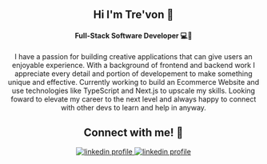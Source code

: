 ## <div align="center">Hi I'm Tre'von 👋 </div>

#### <div align="center">Full-Stack Software Developer 💻📱 </div>

<p align="center">I have a passion for building creative applications that can give users an enjoyable experience. With a background of frontend and backend work I appreciate every detail and portion of developement to make something unique and effective. Currently working to build an Ecommerce Website and use technologies like TypeScript and Next.js to upscale my skills. Looking foward to elevate my career to the next level and always happy to connect with other devs to learn and help in anyway. </p>


## <div align="center">Connect with me! 🛜</div>

<div align="center">
<a href="https://www.linkedin.com/in/tre-mitch/" target="_blank" ><img alt="linkedin profile" src="https://img.shields.io/badge/LinkedIn-0077B5?style=for-the-badge&logo=linkedin&logoColor=white">
<a href="https://twitter.com/trevonjmitch" target="_blank" ><img alt="linkedin profile" src="https://img.shields.io/badge/Twitter-1DA1F2?style=for-the-badge&logo=twitter&logoColor=white">
</div>

<!--
**tremitch504/tremitch504** is a ✨ _special_ ✨ repository because its `README.md` (this file) appears on your GitHub profile.

Here are some ideas to get you started:

- 🔭 I’m currently working on ...
- 🌱 I’m currently learning ...
- 👯 I’m looking to collaborate on ...
- 🤔 I’m looking for help with ...
- 💬 Ask me about ...
- 📫 How to reach me: ...
- 😄 Pronouns: ...
- ⚡ Fun fact: ...
-->
